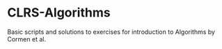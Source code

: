 # CLRS-Algorithms
Basic scripts and solutions to exercises for introduction to Algorithms by Cormen et al.
